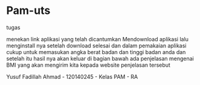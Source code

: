 # Pam-uts
tugas

menekan link aplikasi yang telah dicantumkan
Mendownload aplikasi
lalu menginstall nya setelah download selesai
dan dalam pemakaian aplikasi cukup untuk memasukan angka berat badan dan tinggi badan anda dan setelah itu hasil nya akan keluar
di bagian bawah ada penjelasan mengenai BMI yang akan mengirim kita kepada website penjelasan tersebut

Yusuf Fadillah Ahmad - 120140245 - Kelas PAM - RA
